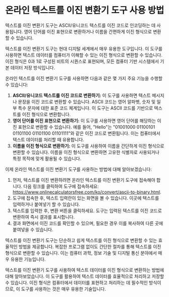 온라인 텍스트를 이진 변환기 도구 사용 방법
========================

텍스트를 이진 변환기 도구는 ASCII/유니코드 텍스트를 이진 코드로 인코딩하는 데 사용됩니다. 영어 단어를 이진 표현으로 변환하거나 이름을 간편하게 이진 형식으로 변환할 수 있습니다.

텍스트를 이진 변환기 도구는 현대 디지털 세계에서 매우 유용한 도구입니다. 이 도구를 사용하면 텍스트 데이터를 컴퓨터가 이해할 수 있는 이진 형식으로 변환할 수 있습니다. 이진 형식은 0과 1로 구성된 비트의 시퀀스로 표현되며, 모든 컴퓨터 기반 시스템에서 기본 데이터 저장 방식입니다.

온라인 텍스트를 이진 변환기 도구를 사용하면 다음과 같은 몇 가지 주요 기능을 수행할 수 있습니다:

1. **ASCII/유니코드 텍스트를 이진 코드로 변환하기:** 이 도구를 사용하면 텍스트 메시지나 문장을 이진 코드로 변환할 수 있습니다. ASCII 코드는 영어 알파벳, 숫자 및 일부 특수 문자에 대한 표준 코드 체계입니다. 이 도구는 ASCII 코드를 기반으로 텍스트를 이진 형식으로 변환합니다.
2. **영어 단어를 이진 표현으로 변환하기:** 이 도구를 사용하면 영어 단어를 해당하는 이진 표현으로 변환할 수 있습니다. 예를 들어, "Hello"는 "01001000 01100101 01101100 01101100 01101111"와 같은 이진 코드로 변환됩니다. 이는 컴퓨터에서 텍스트 데이터를 처리할 때 유용합니다.
3. **이름을 이진 형식으로 변환하기:** 이 도구를 사용하여 이름을 간단하게 이진 형식으로 변환할 수 있습니다. 이름을 이진 형식으로 변환하면 고유한 식별자로 사용되거나 특정 목적에 맞게 활용될 수 있습니다.

이제 온라인 텍스트를 이진 변환기 도구를 사용하는 방법에 대해 알아보겠습니다:

1. 먼저, 텍스트를 이진 변환하려면 온라인 텍스트를 이진 변환기 도구에 접속해야 합니다. 다음 링크를 클릭하여 도구에 접속하세요: <https://www.onlinecalculatorsfree.com/ko/convert/ascii-to-binary.html>.
2. 도구에 접속한 후, 텍스트 입력란이 있는 화면을 볼 수 있습니다. 이곳에 텍스트를 입력하거나 붙여넣기 할 수 있습니다.
3. 텍스트를 입력한 후, 변환 버튼을 클릭하세요. 도구는 입력된 텍스트를 이진 코드로 변환하여 즉시 결과를 표시합니다.
4. 결과 화면에서 이진 코드를 확인할 수 있으며, 필요한 경우 이를 복사하여 다른 곳에 붙여넣을 수 있습니다.

텍스트를 이진 변환기 도구는 단순하고 쉽게 텍스트를 이진 형식으로 변환할 수 있는 효율적인 방법을 제공합니다. 복잡한 프로그램 없이도 간단한 절차를 통해 텍스트를 이진 형식으로 변환할 수 있습니다. 이는 컴퓨터 과학, 정보 기술 및 디지털 통신 분야에서 매우 유용한 기능입니다.

텍스트를 이진 변환기 도구를 사용하여 텍스트 데이터를 이진 형식으로 변환하는 방법에 대해 알아보았습니다. 이 도구를 활용하여 텍스트 데이터를 효율적으로 처리하고 저장할 수 있습니다. 이진 형식은 컴퓨터에서 데이터를 표현하고 처리하는 데 필수적인 방식이므로, 이 도구를 사용하는 것은 매우 유용한 기술입니다.